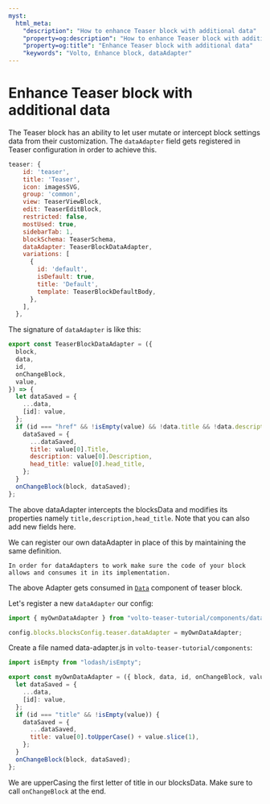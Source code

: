 ```yaml
---
myst:
  html_meta:
    "description": "How to enhance Teaser block with additional data"
    "property=og:description": "How to enhance Teaser block with additional data"
    "property=og:title": "Enhance Teaser block with additional data"
    "keywords": "Volto, Enhance block, dataAdapter"
---
```


# Enhance Teaser block with additional data

The Teaser block has an ability to let user mutate or intercept block settings data from their customization. The `dataAdapter` field gets registered in Teaser configuration in order to achieve this.

```js
teaser: {
    id: 'teaser',
    title: 'Teaser',
    icon: imagesSVG,
    group: 'common',
    view: TeaserViewBlock,
    edit: TeaserEditBlock,
    restricted: false,
    mostUsed: true,
    sidebarTab: 1,
    blockSchema: TeaserSchema,
    dataAdapter: TeaserBlockDataAdapter,
    variations: [
      {
        id: 'default',
        isDefault: true,
        title: 'Default',
        template: TeaserBlockDefaultBody,
      },
    ],
  },

```

The signature of `dataAdapter` is like this:

```js
export const TeaserBlockDataAdapter = ({
  block,
  data,
  id,
  onChangeBlock,
  value,
}) => {
  let dataSaved = {
    ...data,
    [id]: value,
  };
  if (id === "href" && !isEmpty(value) && !data.title && !data.description) {
    dataSaved = {
      ...dataSaved,
      title: value[0].Title,
      description: value[0].Description,
      head_title: value[0].head_title,
    };
  }
  onChangeBlock(block, dataSaved);
};
```

The above dataAdapter intercepts the blocksData and modifies its properties namely `title,description,head_title`. Note that you can also add new fields here.

We can register our own dataAdapter in place of this by maintaining the same definition.

```{note}
In order for dataAdapters to work make sure the code of your block allows and consumes it in its implementation.
```

The above Adapter gets consumed in [`Data`](https://github.com/plone/volto/blob/9667cf735e5c3e848de852d615941d98193e0a5e/src/components/manage/Blocks/Teaser/Data.jsx#L47) component of teaser block.

Let's register a new `dataAdapter` our config:

```js
import { myOwnDataAdapter } from "volto-teaser-tutorial/components/data-adapter";

config.blocks.blocksConfig.teaser.dataAdapter = myOwnDataAdapter;
```

Create a file named data-adapter.js in `volto-teaser-tutorial/components`:

```js
import isEmpty from "lodash/isEmpty";

export const myOwnDataAdapter = ({ block, data, id, onChangeBlock, value }) => {
  let dataSaved = {
    ...data,
    [id]: value,
  };
  if (id === "title" && !isEmpty(value)) {
    dataSaved = {
      ...dataSaved,
      title: value[0].toUpperCase() + value.slice(1),
    };
  }
  onChangeBlock(block, dataSaved);
};
```

We are upperCasing the first letter of title in our blocksData. Make sure to call `onChangeBlock` at the end.

